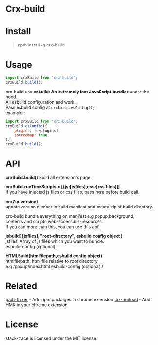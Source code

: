 # Crx-build

# Install

> npm install -g crx-build

# Usage

```js
import crxBuild from "crx-build";
crxBuild.build();
```

crx-build use **esbuild: An extremely fast JavaScript bundler** under the hood.\
All esbuild configuration and work.\
Pass esbuild config at `crxBuild.esConfig();`\
example :

```js
import crxBuild from "crx-build";
crxBuild.esConfig({
	plugins: [esplugins],
	sourcemap: true,
});
crxBuild.build();
```

# API

**crxBuild.build()**
Build all extension's page

**crxBuild.runTimeScripts = [{js:[jsfiles],css:[css files]}]**\
If you have injected js files or css files, pass here before build call.

**crxZip(version)**\
update version number in build manifest and create zip of build directory.

crx-build bundle everything on manifest e.g popup,background,\
contents and scripts,web-accessible-resources.\
If you can more than this, you can use this api\

**jsbuild( [jsfiles], "root-directory", esbuild config object )**\
jsfiles: Array of js files which you want to bundle.\
esbuild-config (optional).

**HTMLBuild(htmlfilepath,esbuild config object)**\
htmlfilepath: html file relative to root directory\
e.g /popup/index.html
esbuild-config (optional).\

# Related

[path-fixxer](https://www.npmjs.com/package/path-fixxer) - Add npm packages in chrome extension
[crx-hotload](https://www.npmjs.com/package/crx-hotload) - Add HMR in your chrome extension

# License

stack-trace is licensed under the MIT license.
